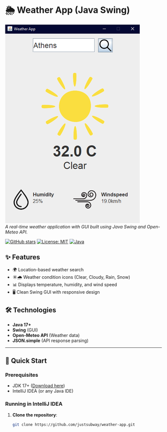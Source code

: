 # 🌦️ Weather App (Java Swing)

![Demo Screenshot](src/assets/demo.png)  
*A real-time weather application with GUI built using Java Swing and Open-Meteo API.*

[![GitHub stars](https://img.shields.io/github/stars/justsubway/weather-app?style=social)](https://github.com/justsubway/weather-app)
[![License: MIT](https://img.shields.io/badge/License-MIT-blue.svg)](LICENSE)
[![Java](https://img.shields.io/badge/Java-17%2B-orange)](https://openjdk.org/)

## ✨ Features
- 🌍 Location-based weather search
- ☀️🌧️ Weather condition icons (Clear, Cloudy, Rain, Snow)
- 📊 Displays temperature, humidity, and wind speed
- 🖥️ Clean Swing GUI with responsive design

## 🛠️ Technologies
- **Java 17+**
- **Swing** (GUI)
- **Open-Meteo API** (Weather data)
- **JSON.simple** (API response parsing)

---

## 🚀 Quick Start

### Prerequisites
- JDK 17+ ([Download here](https://adoptium.net/))
- IntelliJ IDEA (or any Java IDE)

### Running in IntelliJ IDEA
1. **Clone the repository**:
   ```bash
   git clone https://github.com/justsubway/weather-app.git

